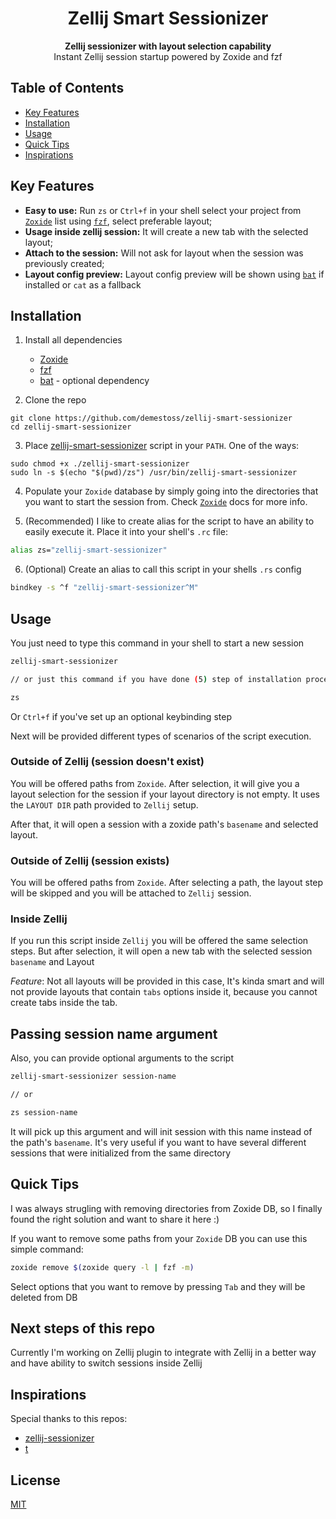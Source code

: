 <h1 align="center">Zellij Smart Sessionizer</h1>

<div align="center">
  <strong>Zellij sessionizer with layout selection capability</strong>
</div>

<div align="center">
    Instant Zellij session startup powered by Zoxide and fzf
</div>

## Table of Contents

- [Key Features](#key-features)
- [Installation](#installation)
- [Usage](#usage)
- [Quick Tips](#quick-tips)
- [Inspirations](#inspirations)

## Key Features

- **Easy to use:** Run `zs` or `Ctrl+f` in your shell select your project from [`Zoxide`](https://github.com/ajeetdsouza/zoxide) list using [`fzf`](https://github.com/junegunn/fzf), select preferable layout;
- **Usage inside zellij session:** It will create a new tab with the selected layout;
- **Attach to the session:** Will not ask for layout when the session was previously created;
- **Layout config preview:** Layout config preview will be shown using [`bat`](https://github.com/sharkdp/bat) if installed or `cat` as a fallback

## Installation

1. Install all dependencies

   - [Zoxide](https://github.com/ajeetdsouza/zoxide)
   - [fzf](https://github.com/junegunn/fzf)
   - [bat](https://github.com/junegunn/fzf) - optional dependency

2. Clone the repo

```
git clone https://github.com/demestoss/zellij-smart-sessionizer
cd zellij-smart-sessionizer
```

3. Place [zellij-smart-sessionizer](https://github.com/demestoss/zellij-smart-sessionizer/blob/master/zellij-smart-sessionizer) script in your `PATH`. One of the ways:

```
sudo chmod +x ./zellij-smart-sessionizer
sudo ln -s $(echo "$(pwd)/zs") /usr/bin/zellij-smart-sessionizer
```

4. Populate your `Zoxide` database by simply going into the directories that you want to start the session from. Check [`Zoxide`](https://github.com/ajeetdsouza/zoxide) docs for more info.

5. (Recommended) I like to create alias for the script to have an ability to easily execute it. Place it into your shell's `.rc` file:

```sh
alias zs="zellij-smart-sessionizer"
```

6. (Optional) Create an alias to call this script in your shells `.rs` config

```sh
bindkey -s ^f "zellij-smart-sessionizer^M"
```

## Usage

You just need to type this command in your shell to start a new session

```sh
zellij-smart-sessionizer

// or just this command if you have done (5) step of installation process

zs
```

Or `Ctrl+f` if you've set up an optional keybinding step

Next will be provided different types of scenarios of the script execution.

### Outside of Zellij (session doesn't exist)

You will be offered paths from `Zoxide`. After selection, it will give you a layout selection for the session if your layout directory is not empty. It uses the `LAYOUT DIR` path provided to `Zellij` setup.

After that, it will open a session with a zoxide path's `basename` and selected layout.

### Outside of Zellij (session exists)

You will be offered paths from `Zoxide`. After selecting a path, the layout step will be skipped and you will be attached to `Zellij` session.

### Inside Zellij

If you run this script inside `Zellij` you will be offered the same selection steps. But after selection, it will open a new tab with the selected session `basename` and Layout

_Feature_: Not all layouts will be provided in this case, It's kinda smart and will not provide layouts that contain `tabs` options inside it, because you cannot create tabs inside the tab.

## Passing session name argument

Also, you can provide optional arguments to the script

```sh
zellij-smart-sessionizer session-name

// or

zs session-name
```

It will pick up this argument and will init session with this name instead of the path's `basename`. It's very useful if you want to have several different sessions that were initialized from the same directory

## Quick Tips
I was always strugling with removing directories from Zoxide DB, so I finally found the right solution and want to share it here :)

If you want to remove some paths from your `Zoxide` DB you can use this simple command:

```sh
zoxide remove $(zoxide query -l | fzf -m)
```
Select options that you want to remove by pressing `Tab` and they will be deleted from DB

## Next steps of this repo

Currently I'm working on Zellij plugin to integrate with Zellij in a better way and have ability to switch sessions inside Zellij

## Inspirations

Special thanks to this repos:

- [zellij-sessionizer](https://github.com/silicakes/zellij-sessionizer/tree/main)
- [t](https://github.com/joshmedeski/t-smart-tmux-session-manager)

## License

[MIT](https://tldrlegal.com/license/mit-license)
